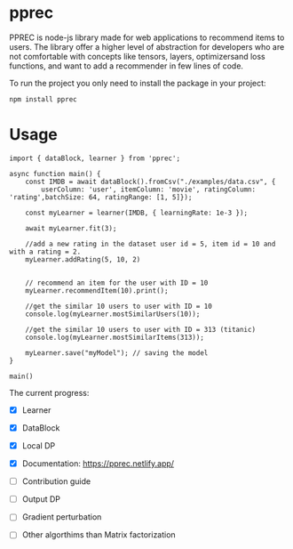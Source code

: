 # pprec
PPREC is node-js library made for web applications to recommend items to users. The library offer a higher level of abstraction for developers who are not comfortable with concepts like tensors, layers, optimizersand loss functions, and want to add a recommender in few lines of code.

To run the project you only need to install the package in your project:
```
npm install pprec
```
# Usage

```
import { dataBlock, learner } from 'pprec';

async function main() {
    const IMDB = await dataBlock().fromCsv("./examples/data.csv", {
        userColumn: 'user', itemColumn: 'movie', ratingColumn: 'rating',batchSize: 64, ratingRange: [1, 5]});

    const myLearner = learner(IMDB, { learningRate: 1e-3 });

    await myLearner.fit(3);

    //add a new rating in the dataset user id = 5, item id = 10 and with a rating = 2.
    myLearner.addRating(5, 10, 2) 


    // recommend an item for the user with ID = 10
    myLearner.recommendItem(10).print();

    //get the similar 10 users to user with ID = 10
    console.log(myLearner.mostSimilarUsers(10)); 

    //get the similar 10 users to user with ID = 313 (titanic)
    console.log(myLearner.mostSimilarItems(313));
    
    myLearner.save("myModel"); // saving the model
}

main()
```

The current progress:
- [x] Learner 
- [x] DataBlock
- [x] Local DP
- [x] Documentation: https://pprec.netlify.app/
- [ ] Contribution guide
- [ ] Output DP
- [ ] Gradient perturbation
- [ ] Other algorthims than Matrix factorization



